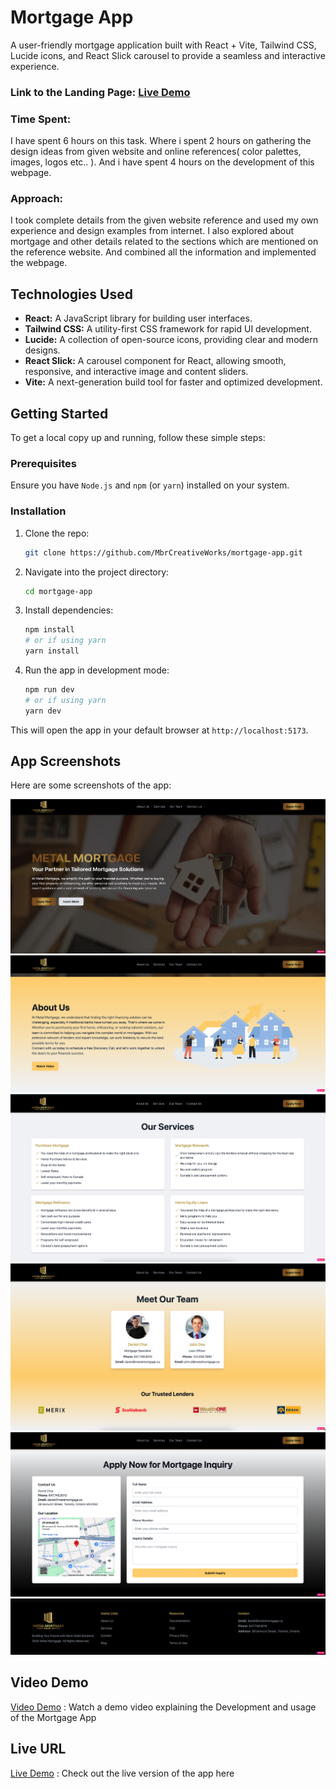 # Mortgage App

A user-friendly mortgage application built with React + Vite, Tailwind CSS, Lucide icons, and React Slick carousel to provide a seamless and interactive experience.  

### Link to the Landing Page: [Live Demo](https://mortgage-app-seven.vercel.app)

### Time Spent: 
I have spent 6 hours on this task. Where i spent 2 hours on gathering the design ideas from given website and online references( color palettes, images, logos etc.. ). And i have spent 4 hours on the development of this webpage.

### Approach: 
I took complete details from the given website reference and used my own experience and design examples from internet. I also explored about mortgage and other details related to the sections which are mentioned on the reference website. And combined all the information and implemented the webpage.


## Technologies Used

- **React:** A JavaScript library for building user interfaces.
- **Tailwind CSS:** A utility-first CSS framework for rapid UI development.
- **Lucide:** A collection of open-source icons, providing clear and modern designs.
- **React Slick:** A carousel component for React, allowing smooth, responsive, and interactive image and content sliders.
- **Vite:** A next-generation build tool for faster and optimized development.

## Getting Started

To get a local copy up and running, follow these simple steps:

### Prerequisites

Ensure you have `Node.js` and `npm` (or `yarn`) installed on your system.

### Installation

1. Clone the repo:
   ```bash
   git clone https://github.com/MbrCreativeWorks/mortgage-app.git
   ```

2. Navigate into the project directory:
   ```bash
   cd mortgage-app
   ```

3. Install dependencies:
   ```bash
   npm install
   # or if using yarn
   yarn install
   ```

4. Run the app in development mode:
   ```bash
   npm run dev
   # or if using yarn
   yarn dev
   ```

This will open the app in your default browser at `http://localhost:5173`.

## App Screenshots

Here are some screenshots of the app:

![App Screenshot 1](./src/assets/screen1.png)
![App Screenshot 1](./src/assets/screen2.png)
![App Screenshot 1](./src/assets/screen3.png)
![App Screenshot 1](./src/assets/screen4.png)
![App Screenshot 1](./src/assets/screen5.png)
![App Screenshot 1](./src/assets/screen6.png)

## Video Demo

[Video Demo](https://drive.google.com/file/d/17UvHvTr7SL_vDQH-hfv2L0RyxP9ZsldQ) : Watch a demo video explaining the Development and usage of the Mortgage App 

## Live URL

[Live Demo](https://mortgage-app-seven.vercel.app) : Check out the live version of the app here